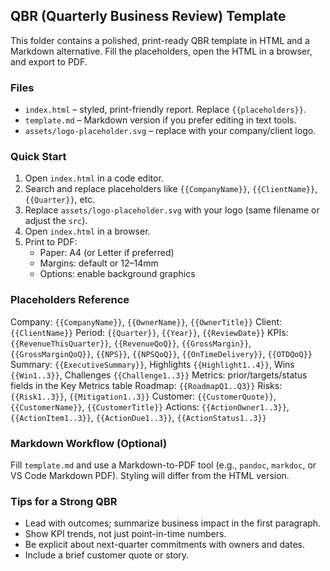## QBR (Quarterly Business Review) Template

This folder contains a polished, print-ready QBR template in HTML and a Markdown alternative. Fill the placeholders, open the HTML in a browser, and export to PDF.

### Files
- `index.html` – styled, print-friendly report. Replace `{{placeholders}}`.
- `template.md` – Markdown version if you prefer editing in text tools.
- `assets/logo-placeholder.svg` – replace with your company/client logo.

### Quick Start
1. Open `index.html` in a code editor.
2. Search and replace placeholders like `{{CompanyName}}`, `{{ClientName}}`, `{{Quarter}}`, etc.
3. Replace `assets/logo-placeholder.svg` with your logo (same filename or adjust the `src`).
4. Open `index.html` in a browser.
5. Print to PDF:
   - Paper: A4 (or Letter if preferred)
   - Margins: default or 12–14mm
   - Options: enable background graphics

### Placeholders Reference
Company: `{{CompanyName}}`, `{{OwnerName}}`, `{{OwnerTitle}}`
Client: `{{ClientName}}`
Period: `{{Quarter}}`, `{{Year}}`, `{{ReviewDate}}`
KPIs: `{{RevenueThisQuarter}}`, `{{RevenueQoQ}}`, `{{GrossMargin}}`, `{{GrossMarginQoQ}}`, `{{NPS}}`, `{{NPSQoQ}}`, `{{OnTimeDelivery}}`, `{{OTDQoQ}}`
Summary: `{{ExecutiveSummary}}`, Highlights `{{Highlight1..4}}`, Wins `{{Win1..3}}`, Challenges `{{Challenge1..3}}`
Metrics: prior/targets/status fields in the Key Metrics table
Roadmap: `{{RoadmapQ1..Q3}}`
Risks: `{{Risk1..3}}`, `{{Mitigation1..3}}`
Customer: `{{CustomerQuote}}`, `{{CustomerName}}`, `{{CustomerTitle}}`
Actions: `{{ActionOwner1..3}}`, `{{ActionItem1..3}}`, `{{ActionDue1..3}}`, `{{ActionStatus1..3}}`

### Markdown Workflow (Optional)
Fill `template.md` and use a Markdown-to-PDF tool (e.g., `pandoc`, `markdoc`, or VS Code Markdown PDF). Styling will differ from the HTML version.

### Tips for a Strong QBR
- Lead with outcomes; summarize business impact in the first paragraph.
- Show KPI trends, not just point-in-time numbers.
- Be explicit about next-quarter commitments with owners and dates.
- Include a brief customer quote or story.

